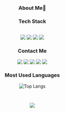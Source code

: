 
<div align="center">
  
  <h3>About Me🌙</h3>
  
<h3>Tech Stack</h3>

<br />

<img src="https://img.shields.io/badge/JavaScript-ffb13b?style=flat-square&logo=Javascript&logoColor=FFFFFF"/>
<img src="https://img.shields.io/badge/TypeScript-3178C6?style=flat-square&logo=TypeScript&logoColor=FFFFFF"/>
<img src="https://img.shields.io/badge/Vue-4FC08D?style=flat-square&logo=vue.js&logoColor=FFFFFF"/>
<img src="https://img.shields.io/badge/React-61DAFB?style=flat-square&logo=React&logoColor=FFFFFF"/>

<!--
<img src="https://img.shields.io/badge/HTML-E34F26?style=for-the badge&logo=HTML5&logoColor=FFFFFF"/>
<img src="https://img.shields.io/badge/CSS-1572B6?style=for-the badge&logo=css3&logoColor=FFFFFF"/>
<img src="https://img.shields.io/badge/Java-007396?style=flat-square&logo=Java&logoColor=FFFFFF"/>
<img src="https://img.shields.io/badge/Spring-6DB33F?style=flat-square&logo=Spring&logoColor=FFFFFF"/>
-->

  
<h3>Contact Me</h3>

<a href="https://www.instagram.com/zerochae/" target="_blank"><img src="https://img.shields.io/badge/Instagram-E4405F?style=flat-square&logo=Instagram&logoColor=FFFFFF"/></a>
<a href="https://github.com/zerochae" target="_blank"><img src="https://img.shields.io/badge/Github-222222?style=flat-square&logo=Github&logoColor=FFFFFF"/></a> 
<a href="mailto:zerochae@kakao.com" target="_blank"><img src="https://img.shields.io/badge/Mail-EA4335?style=flat-square&logo=Gmail&logoColor=FFFFFF"/></a>
<a href="https://open.kakao.com/o/sreMd9Dd" target="_blank"><img src="https://img.shields.io/badge/KakaoTalk-FFCD00?style=flat-square&logo=KakaoTalk&logoColor=FFFFFF"/></a> 
<a href="https://zerochae.github.io/" target="_blank"><img src="https://img.shields.io/badge/Blog-FF5722?style=social&logo=Blogger"/></a>
<!-- <a href="https://zerochae3.github.io/" target="_blank"><img src="https://img.shields.io/badge/PORTFOLIO-8CA1AF?style=social&logo=Read the Docs"/></a> -->

<h3>Most Used Languages</h3>
  
![Top Langs](https://github-readme-stats.vercel.app/api/top-langs/?username=zerochae&theme=github_dark&layout=compact&hide_border=true&hide_title=true&hide=csss,python,HTML,RUBY,GO,PLSQL,Java,css,scss)

<br>

<a href="https://hits.seeyoufarm.com"><img src="https://hits.seeyoufarm.com/api/count/incr/badge.svg?url=https%3A%2F%2Fgithub.com%2Fzerochae&count_bg=%23474747&title_bg=%23090909&icon=ghostery.svg&icon_color=%23FFFFFF&title=hits&edge_flat=false"/></a> 
  
</div>

<!--
![![Solved.ac프로필](http://mazassumnida.wtf/api/mini/generate_badge?boj=zerochae)](https://solved.ac/zerochae)]
 --!>

<!--
<h3>GitHub stats</h3>

![zerochae's GitHub stats](https://github-readme-stats.vercel.app/api?username=zerochae&theme=dark&show_icons=true)
--!>

<!-- 


--!>
 
